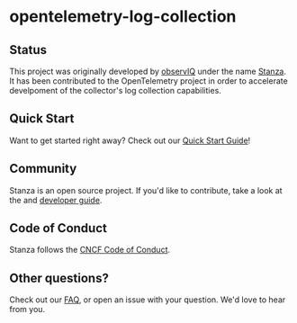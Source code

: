 # opentelemetry-log-collection
## Status

This project was originally developed by [observIQ](https://observiq.com/) under the name [Stanza](https://github.com/observIQ/stanza). It has been contributed to the OpenTelemetry project in order to accelerate develpoment of the collector's log collection capabilities.

## Quick Start

Want to get started right away? Check out our [Quick Start Guide](./docs/README.md)!


## Community

Stanza is an open source project. If you'd like to contribute, take a look at the and [developer guide](./docs/development.md).

## Code of Conduct

Stanza follows the [CNCF Code of Conduct](https://github.com/cncf/foundation/blob/master/code-of-conduct.md).


## Other questions?

Check out our [FAQ](/docs/faq.md), or open an issue with your question. We'd love to hear from you.
